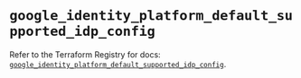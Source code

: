 # `google_identity_platform_default_supported_idp_config`

Refer to the Terraform Registry for docs: [`google_identity_platform_default_supported_idp_config`](https://registry.terraform.io/providers/hashicorp/google-beta/5.43.0/docs/resources/google_identity_platform_default_supported_idp_config).
